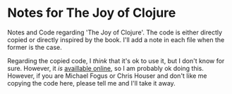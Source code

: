 # Notes for The Joy of Clojure

Notes and Code regarding 'The Joy of Clojure'. The code is either
directly copied or directly inspired by the book. I'll add a note in
each file when the former is the case.

Regarding the copied code, I *think* that it's ok to use it, but I don't
know for sure. However, it *is* [availlable online][src], so I am
probably ok doing this. However, if you are Michael Fogus or Chris
Houser and don't like me copying the code here, please tell me and I'll
take it away.

[src]: https://github.com/joyofclojure/book-source
